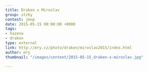 ```yaml
---
title: Draken x Miroslav
group: stzky
contest: jmop
date: 2015-05-15 00:00:00 +0000
tags:
- hazena
- draken
type: external
link: http://mry.cz/photo/draken/miroslav2015/index.html
author: mry
thumbnail: "/images/content/2015-05-15_draken-x-miroslav.jpg"

---
```

